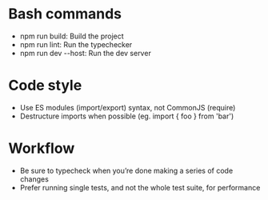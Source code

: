 # Bash commands

- npm run build: Build the project
- npm run lint: Run the typechecker
- npm run dev --host: Run the dev server

# Code style

- Use ES modules (import/export) syntax, not CommonJS (require)
- Destructure imports when possible (eg. import { foo } from 'bar')

# Workflow

- Be sure to typecheck when you’re done making a series of code changes
- Prefer running single tests, and not the whole test suite, for performance
